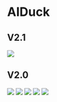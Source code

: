 # AIDuck
## V2.1

![](https://bureaux-site.oss-cn-shanghai.aliyuncs.com/AI鸭2.1版本-339.JPG)

## V2.0

![](https://bureaux-site.oss-cn-shanghai.aliyuncs.com/c1.JPG)
![](https://bureaux-site.oss-cn-shanghai.aliyuncs.com/c2.JPG)
![](https://bureaux-site.oss-cn-shanghai.aliyuncs.com/c3.JPG)
![](https://bureaux-site.oss-cn-shanghai.aliyuncs.com/c4.JPG)
![](https://bureaux-site.oss-cn-shanghai.aliyuncs.com/c5.JPG)
